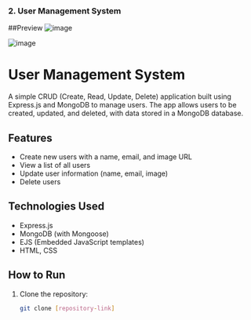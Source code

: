 
### **2. User Management System**
##Preview
![image](https://github.com/user-attachments/assets/d97b5733-5697-44bd-94d4-5606dda0d414)

![image](https://github.com/user-attachments/assets/51c33318-853c-4f80-9fb2-f513971dc54e)

# User Management System

A simple CRUD (Create, Read, Update, Delete) application built using Express.js and MongoDB to manage users. The app allows users to be created, updated, and deleted, with data stored in a MongoDB database.

## Features
- Create new users with a name, email, and image URL
- View a list of all users
- Update user information (name, email, image)
- Delete users

## Technologies Used
- Express.js
- MongoDB (with Mongoose)
- EJS (Embedded JavaScript templates)
- HTML, CSS

## How to Run
1. Clone the repository:
   ```bash
   git clone [repository-link]
